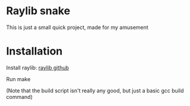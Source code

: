 # Raylib snake 

This is just a small quick project, made for my amusement
 
# Installation

Install raylib: [raylib github](https://github.com/raysan5/raylib)

Run make

(Note that the build script isn't really any good, but just a basic gcc build command)
